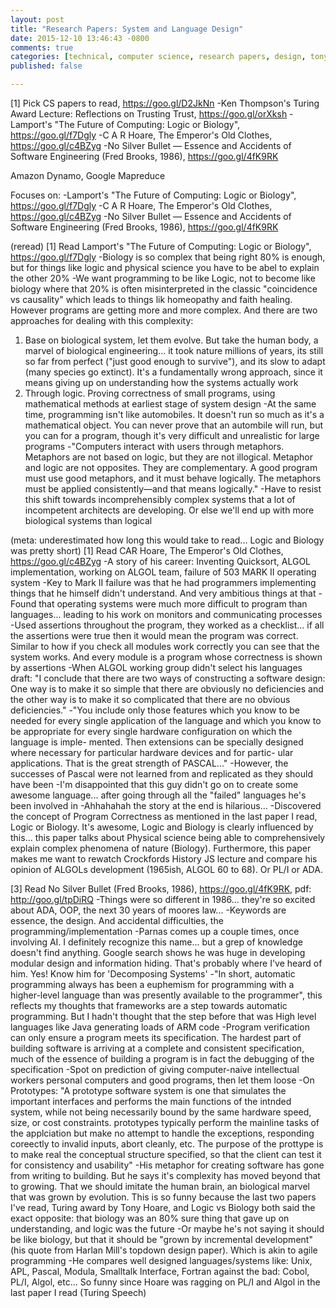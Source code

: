 ```yaml
---
layout: post
title: "Research Papers: System and Language Design"
date: 2015-12-10 13:46:43 -0800
comments: true
categories: [technical, computer science, research papers, design, tony hoare, fred brooks, leslie lamport, turing award speech]
published: false

---
```



[1] Pick CS papers to read, https://goo.gl/D2JkNn
-Ken Thompson's Turing Award Lecture: Reflections on Trusting Trust, https://goo.gl/orXksh
-Lamport's "The Future of Computing: Logic or Biology", https://goo.gl/f7Dgly
-C A R Hoare, The Emperor's Old Clothes, https://goo.gl/c4BZyg
-No Silver Bullet — Essence and Accidents of Software Engineering (Fred Brooks, 1986), https://goo.gl/4fK9RK

Amazon Dynamo, Google Mapreduce

Focuses on:
-Lamport's "The Future of Computing: Logic or Biology", https://goo.gl/f7Dgly
-C A R Hoare, The Emperor's Old Clothes, https://goo.gl/c4BZyg
-No Silver Bullet — Essence and Accidents of Software Engineering (Fred Brooks, 1986), https://goo.gl/4fK9RK


(reread)
[1] Read Lamport's "The Future of Computing: Logic or Biology", https://goo.gl/f7Dgly
-Biology is so complex that being right 80% is enough, but for things like logic and physical science you have to be abel to explain the other 20%
-We want programming to be like Logic, not to become like biology where that 20% is often misinterpreted in the classic "coincidence vs causality" which leads to things lik homeopathy and faith healing. However programs are getting more and more complex. And there are two approaches for dealing with this complexity:
1. Base on biological system, let them evolve. But take the human body, a marvel of biological engineering... it took nature millions of years, its still so far from perfect ("just good enough to survive"), and its slow to adapt (many species go extinct). It's a fundamentally wrong approach, since it means giving up on understanding how the systems actually work
2. Through logic. Proving correctness of small programs, using mathematical methods at earliest stage of system design
-At the same time, programming isn't like automobiles. It doesn't run so much as it's a mathematical object. You can never prove that an autombile will run, but you can for a program, though it's very difficult and unrealistic for large programs
-"Computers interact with users through metaphors. Metaphors are not based on logic, but they are not illogical.
Metaphor and logic are not opposites. They are complementary. A good program must use good metaphors, and it must behave logically. The metaphors must be applied consistently—and that means logically."
-Have to resist this shift towards incomprehensibly complex systems that a lot of incompetent architects are developing. Or else we'll end up with more biological systems than logical

(meta: underestimated how long this would take to read... Logic and Biology was pretty short)
[1] Read CAR Hoare, The Emperor's Old Clothes, https://goo.gl/c4BZyg
-A story of his career: Inventing Quicksort, ALGOL implementation, working on ALGOL team, failure of 503 MARK II operating system
-Key to Mark II failure was that he had programmers implementing things that he himself didn't understand. And very ambitious things at that
-Found that operating systems were much more difficult to program than languages... leading to his work on monitors and communicating processes
-Used assertions throughout the program, they worked as a checklist... if all the assertions were true then it would mean the program was correct. Similar to how if you check all modules work correctly you can see that the system works. And every module is a program whose correctness is shown by assertions
-When ALGOL working group didn't select his languages draft:
"I conclude that there are two ways of constructing a software design: One way is to make it so simple that there are obviously no deficiencies and the other way is to make it so complicated that there are no obvious deficiencies."
-"You include only those features which you know to be needed for every single application of the language and which you know to be appropriate for every single hardware configuration on which the language is imple- mented. Then extensions can be specially designed where necessary for particular hardware devices and for partic- ular applications. That is the great strength of PASCAL..."
-However, the successes of Pascal were not learned from and replicated as they should have been
-I'm disappointed that this guy didn't go on to create some awesome language... after going through all the "failed" languages he's been involved in
-Ahhahahah the story at the end is hilarious... 
-Discovered the concept of Program Correctness as mentioned in the last paper I read, Logic or Biology. It's awesome, Logic and Biology is clearly influenced by this... this paper talks about Physical science being able to comprehensively explain complex phenomena of nature (Biology). Furthermore, this paper makes me want to rewatch Crockfords History JS lecture and compare his opinion of ALGOLs development (1965ish, ALGOL 60 to 68). Or PL/I or ADA.

[3] Read No Silver Bullet (Fred Brooks, 1986), https://goo.gl/4fK9RK, pdf: http://goo.gl/tpDiRQ
-Things were so different in 1986... they're so excited about ADA, OOP, the next 30 years of moores law...
-Keywords are essence, the design. And accidental difficulties, the programming/implementation
-Parnas comes up a couple times, once involving AI. I definitely recognize this name... but a grep of knowledge doesn't find anything. Google search shows he was huge in developing modular design and information hiding. That's probably where I've heard of him. Yes! Know him for 'Decomposing Systems'
-"In short, automatic programming always has been a euphemism for programming with a higher-level language than was presently available to the programmer", this reflects my thoughts that frameworks are a step towards automatic programming. But I hadn't thought that the step before that was High level languages like Java generating loads of ARM code
-Program verification can only ensure a program meets its specification. The hardest part of building software is arriving at a complete and consistent specification, much of the essence of building a program is in fact the debugging of the specification
-Spot on prediction of giving computer-naive intellectual workers personal computers and good programs, then let them loose
-On Prototypes:
"A prototype software system is one that simulates the important interfaces and performs the main functions of the intnded system, while not being necessarily bound by the same hardware speed, size, or cost constraints. prototypes typically perform the mainline tasks of the applciation but make no attempt to handle the exceptions, responding coreectly to invalid inputs, abort cleanly, etc. The purpose of the prottype is to make real the conceptual structure specified, so that the client can test it for consistency and usability"
-His metaphor for creating software has gone from writing to building. But he says it's complexity has moved beyond that to growing. That we should imitate the human brain, an biological marvel that was grown by evolution. This is so funny because the last two papers I've read, Turing award by Tony Hoare, and Logic vs Biology both said the exact opposite: that biology was an 80% sure thing that gave up on understanding, and logic was the future
-Or maybe he's not saying it should be like biology, but that it should be "grown by incremental development" (his quote from Harlan Mill's topdown design paper). Which is akin to agile programming
-He compares well designed languages/systems like: Unix, APL, Pascal, Modula, Smalltalk Interface, Fortran against the bad: Cobol, PL/I, Algol, etc... So funny since Hoare was ragging on PL/I and Algol in the last paper I read (Turing Speech)